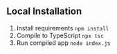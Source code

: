 ## Local Installation
1. Install requirements
`npm install`
2. Compile to TypeScript
`npx tsc`
3. Run compiled app
`node index.js`